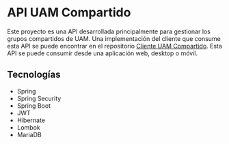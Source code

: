 
# API UAM Compartido
Este proyecto es una API desarrollada principalmente para gestionar los grupos compartidos de UAM. Una implementación del cliente que consume esta API se puede encontrar en el repositorio [Cliente UAM Compartido](https://github.com/diegocg100101/uam-compartido-angular). Esta API se puede consumir desde una aplicación web, desktop o móvil.

## Tecnologías
- Spring
- Spring Security
- Spring Boot
- JWT
- Hibernate
- Lombok
- MariaDB